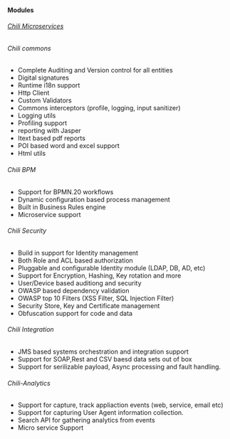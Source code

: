 
#### Modules
###### [Chili Microservices](https://github.com/ayalamanchili/chili)

###### Chili commons
* Complete Auditing and Version control for all entities
* Digital signatures
* Runtime i18n support
* Http Client
* Custom Validators
* Commons interceptors (profile, logging, input sanitizer)
* Logging utils
* Profiling support
* reporting with Jasper
* Itext based pdf reports
* POI based word and excel support
* Html utils

###### Chili BPM
* Support for BPMN.20 workflows 
* Dynamic configuration based process management
* Built in Business Rules engine
* Microservice support

###### Chili Security
* Build in support for Identity management
* Both Role and ACL based authorization
* Pluggable and configurable Identity module (LDAP, DB, AD, etc)
* Support for Encryption, Hashing, Key rotation and more
* User/Device based auditiong and security
* OWASP based dependency validation
* OWASP top 10 Filters (XSS Filter, SQL Injection Filter)
* Security Store, Key and Certificate management
* Obfuscation support for code and data

###### Chili Integration
* JMS based systems orchestration and integration support
* Support for SOAP,Rest and CSV baesd data sets out of box
* Support for serilizable payload, Async processing and fault handling.

###### Chili-Analytics
* Support for capture, track appliaction events (web, service, email etc)
* Support for capturing User Agent information collection.
* Search API for gathering analytics from events
* Micro service Support
